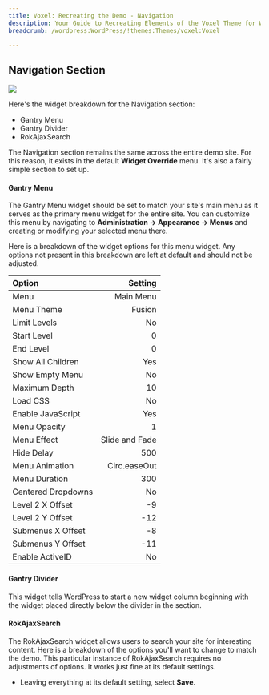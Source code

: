 ```yaml
---
title: Voxel: Recreating the Demo - Navigation
description: Your Guide to Recreating Elements of the Voxel Theme for WordPress
breadcrumb: /wordpress:WordPress/!themes:Themes/voxel:Voxel

---
```


Navigation Section
-----
![][demo1]

Here's the widget breakdown for the Navigation section:

* Gantry Menu
* Gantry Divider
* RokAjaxSearch

The Navigation section remains the same across the entire demo site. For this reason, it exists in the default **Widget Override** menu. It's also a fairly simple section to set up.

#### Gantry Menu
The Gantry Menu widget should be set to match your site's main menu as it serves as the primary menu widget for the entire site. You can customize this menu by navigating to **Administration -> Appearance -> Menus** and creating or modifying your selected menu there. 

Here is a breakdown of the widget options for this menu widget. Any options not present in this breakdown are left at default and should not be adjusted.

| Option             |        Setting |  
| :----------------- | -------------: |  
| Menu               |      Main Menu |  
| Menu Theme         |         Fusion |  
| Limit Levels       |             No |  
| Start Level        |              0 |  
| End Level          |              0 |  
| Show All Children  |            Yes |  
| Show Empty Menu    |             No |  
| Maximum Depth      |             10 |  
| Load CSS           |             No |  
| Enable JavaScript  |            Yes |  
| Menu Opacity       |              1 |  
| Menu Effect        | Slide and Fade |  
| Hide Delay         |            500 |  
| Menu Animation     |   Circ.easeOut |  
| Menu Duration      |            300 |  
| Centered Dropdowns |             No |  
| Level 2 X Offset   |             -9 |  
| Level 2 Y Offset   |            -12 |  
| Submenus X Offset  |             -8 |  
| Submenus Y Offset  |            -11 |  
| Enable ActiveID    |             No |  

#### Gantry Divider
This widget tells WordPress to start a new widget column beginning with the widget placed directly below the divider in the section.

#### RokAjaxSearch
The RokAjaxSearch widget allows users to search your site for interesting content. Here is a breakdown of the options you'll want to change to match the demo. This particular instance of RokAjaxSearch requires no adjustments of options. It works just fine at its default settings.

* Leaving everything at its default setting, select **Save**.

[demo1]: assets/demo_2.jpeg
[faq]: faq.md
[menu]: ../../start/menu.md
